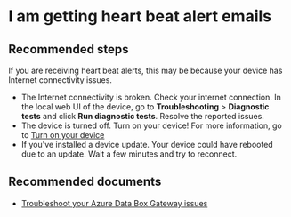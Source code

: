 <properties
	pageTitle="I am getting heart beat alert emails"
	description="I am getting heart beat alert emails"
	service="Microsoft.DataBoxEdge"
	resource="databoxedgedevices"
	authors="anbacker"
	displayOrder="6"
	selfHelpType="resource"
	supportTopicIds=""
	resourceTags="DataBoxEdge,DataBoxGateway"
	productPesIds=""
	cloudEnvironments="public"
/>

# I am getting heart beat alert emails

## **Recommended steps**

If you are receiving heart beat alerts, this may be because your device has Internet connectivity issues.

* The Internet connectivity is broken. Check your internet connection. In the local web UI of the device, go to **Troubleshooting** > **Diagnostic tests** and click **Run diagnostic tests**. Resolve the reported issues.
* The device is turned off. Turn on your device! For more information, go to [Turn on your device](https://aka.ms/dbe-device-local-mgmt)
* If you've installed a device update. Your device could have rebooted due to an update. Wait a few minutes and try to reconnect.

## **Recommended documents**

* [Troubleshoot your Azure Data Box Gateway issues](https://docs.microsoft.com/azure/databox-online/data-box-gateway-troubleshoot)

